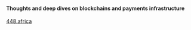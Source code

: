 #### Thoughts and deep dives on blockchains and payments infrastructure

[448.africa](https://448.africa)


